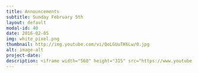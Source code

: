 ```yaml
---
title: Announcements
subtitle: Sunday February 5th
layout: default
modal-id: 40
date: 2016-02-05
img: white_pixel.png
thumbnail: http://img.youtube.com/vi/QoLGUuTK6Lw/0.jpg
alt: image-alt
project-date:
description: <iframe width="560" height="315" src="https://www.youtube.com/embed/QoLGUuTK6Lw" frameborder="0" allowfullscreen></iframe>
---
```

